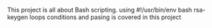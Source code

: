 This project is all about Bash scripting. 
using #!/usr/bin/env bash
rsa-keygen
loops 
conditions
and pasing is covered in this project